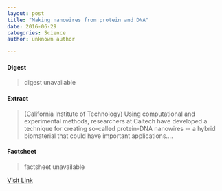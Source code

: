 ```yaml
---
layout: post
title: "Making nanowires from protein and DNA"
date: 2016-06-29
categories: Science
author: unknown author

---
```



#### Digest
>digest unavailable

#### Extract
>(California Institute of Technology) Using computational and experimental methods, researchers at Caltech have developed a technique for creating so-called protein-DNA nanowires -- a hybrid biomaterial that could have important applications....

#### Factsheet
>factsheet unavailable

[Visit Link](http://www.eurekalert.org/pub_releases/2015-09/ciot-mnf090315.php)


